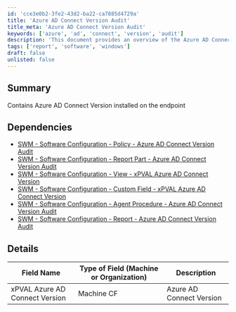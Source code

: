 ```yaml
---
id: 'cce3e0b2-3fe2-43d2-ba22-ca7885d4729a'
title: 'Azure AD Connect Version Audit'
title_meta: 'Azure AD Connect Version Audit'
keywords: ['azure', 'ad', 'connect', 'version', 'audit']
description: 'This document provides an overview of the Azure AD Connect version installed on endpoints, detailing its dependencies and field descriptions for effective auditing and management.'
tags: ['report', 'software', 'windows']
draft: false
unlisted: false
---
```

## Summary

Contains Azure AD Connect Version installed on the endpoint

## Dependencies

- [SWM - Software Configuration - Policy - Azure AD Connect Version Audit](https://proval.itglue.com/DOC-5078775-9853853) 
- [SWM - Software Configuration - Report Part - Azure AD Connect Version Audit](https://proval.itglue.com/DOC-5078775-9853854) 
- [SWM - Software Configuration - View - xPVAL Azure AD Connect Version](https://proval.itglue.com/DOC-5078775-9853845) 
- [SWM - Software Configuration - Custom Field - xPVAL Azure AD Connect Version](https://proval.itglue.com/DOC-5078775-9853852) 
- [SWM - Software Configuration - Agent Procedure - Azure AD Connect Version Audit](https://proval.itglue.com/DOC-5078775-9853848) 
- [SWM - Software Configuration - Report - Azure AD Connect Version Audit](https://proval.itglue.com/5078775/docs/9853843)

## Details

| Field Name                          | Type of Field (Machine or Organization) | Description              |
|-------------------------------------|-----------------------------------------|--------------------------|
| xPVAL Azure AD Connect Version      | Machine CF                             | Azure AD Connect Version  |












